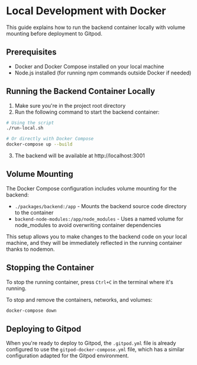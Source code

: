 # Local Development with Docker

This guide explains how to run the backend container locally with volume mounting before deployment to Gitpod.

## Prerequisites

- Docker and Docker Compose installed on your local machine
- Node.js installed (for running npm commands outside Docker if needed)

## Running the Backend Container Locally

1. Make sure you're in the project root directory
2. Run the following command to start the backend container:

```bash
# Using the script
./run-local.sh

# Or directly with Docker Compose
docker-compose up --build
```

3. The backend will be available at http://localhost:3001

## Volume Mounting

The Docker Compose configuration includes volume mounting for the backend:

- `./packages/backend:/app` - Mounts the backend source code directory to the container
- `backend-node-modules:/app/node_modules` - Uses a named volume for node_modules to avoid overwriting container dependencies

This setup allows you to make changes to the backend code on your local machine, and they will be immediately reflected in the running container thanks to nodemon.

## Stopping the Container

To stop the running container, press `Ctrl+C` in the terminal where it's running.

To stop and remove the containers, networks, and volumes:

```bash
docker-compose down
```

## Deploying to Gitpod

When you're ready to deploy to Gitpod, the `.gitpod.yml` file is already configured to use the `gitpod-docker-compose.yml` file, which has a similar configuration adapted for the Gitpod environment.
